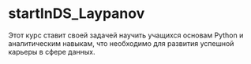 # startInDS_Laypanov

Этот курс ставит своей задачей научить учащихся основам Python и аналитическим навыкам, что необходимо для развития успешной карьеры в сфере данных.

